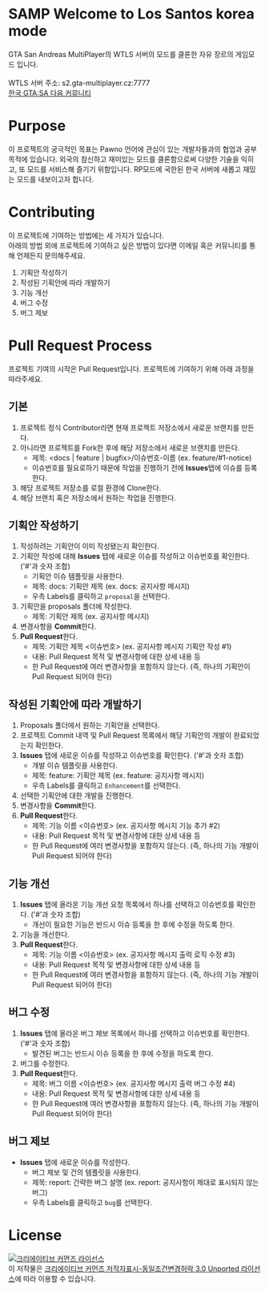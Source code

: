 # SAMP Welcome to Los Santos korea mode
GTA San Andreas MultiPlayer의 WTLS 서버의 모드를 클론한 자유 장르의 게임모드 입니다. <br><br>
WTLS 서버 주소: s2.gta-multiplayer.cz:7777 <br>
[한국 GTA:SA 다음 커뮤니티](http://cafe.daum.net/GTA2)

# Purpose
이 프로젝트의 궁극적인 목표는 Pawno 언어에 관심이 있는 개발자들과의 협업과 공부 목적에 있습니다.
외국의 참신하고 재미있는 모드를 클론함으로써 다양한 기술을 익히고, 또 모드를 서비스해 즐기기 위함입니다.
RP모드에 국한된 한국 서버에 새롭고 재밌는 모드를 내보이고자 합니다.

# Contributing
이 프로젝트에 기여하는 방법에는 세 가지가 있습니다.<br>
아래의 방법 외에 프로젝트에 기여하고 싶은 방법이 있다면 이메일 혹은 커뮤니티를 통해 언제든지 문의해주세요.
1. 기획안 작성하기
2. 작성된 기획안에 따라 개발하기
3. 기능 개선
4. 버그 수정
5. 버그 제보

# Pull Request Process
프로젝트 기여의 시작은 Pull Request입니다. 프로젝트에 기여하기 위해 아래 과정을 따라주세요.

## 기본
1. 프로젝트 정식 Contributor라면 현재 프로젝트 저장소에서 새로운 브랜치를 만든다.
2. 아니라면 프로젝트를 Fork한 후에 해당 저장소에서 새로운 브랜치를 만든다.
    * 제목: <docs | feature | bugfix>/이슈번호-이름 (ex. feature/#1-notice)
    * 이슈번호를 필요로하기 때문에 작업을 진행하기 전에 **Issues**탭에 이슈를 등록한다.
3. 해당 프로젝트 저장소를 로컬 환경에 Clone한다.
4. 해당 브랜치 혹은 저장소에서 원하는 작업을 진행한다.

## 기획안 작성하기
1. 작성하려는 기획안이 이미 작성됐는지 확인한다.
2. 기획안 작성에 대해 **Issues** 탭에 새로운 이슈를 작성하고 이슈번호를 확인한다. ('#'과 숫자 조합)
    * 기획안 이슈 템플릿을 사용한다.
    * 제목: docs: 기획안 제목 (ex. docs: 공지사항 메시지)
    * 우측 Labels를 클릭하고 ```proposal```을 선택한다.
3. 기획안을 proposals 폴더에 작성한다.
    * 제목: 기획안 제목 (ex. 공지사항 메시지)
4. 변경사항을 **Commit**한다.
5. **Pull Request**한다.
    * 제목: 기획안 제목 <이슈번호> (ex. 공지사항 메시지 기획안 작성 #1)
    * 내용: Pull Request 목적 및 변경사항에 대한 상세 내용 등
    * 한 Pull Request에 여러 변경사항을 포함하지 않는다. (즉, 하나의 기획안이 Pull Request 되어야 한다)
 
## 작성된 기획안에 따라 개발하기
1. Proposals 폴더에서 원하는 기획안을 선택한다.
2. 프로젝트 Commit 내역 및 Pull Request 목록에서 해당 기획안의 개발이 완료되었는지 확인한다.
3. **Issues** 탭에 새로운 이슈를 작성하고 이슈번호를 확인한다. ('#'과 숫자 조합)
    * 개발 이슈 템플릿을 사용한다.
    * 제목: feature: 기획안 제목 (ex. feature: 공지사항 메시지)
    * 우측 Labels를 클릭하고 ```Enhancement```를 선택한다.
4. 선택한 기획안에 대한 개발을 진행한다.
5. 변경사항을 **Commit**한다.
6. **Pull Request**한다.
    * 제목: 기능 이름 <이슈번호> (ex. 공지사항 메시지 기능 추가 #2)
    * 내용: Pull Request 목적 및 변경사항에 대한 상세 내용 등
    * 한 Pull Request에 여러 변경사항을 포함하지 않는다. (즉, 하나의 기능 개발이 Pull Request 되어야 한다)

## 기능 개선 
1. **Issues** 탭에 올라온 기능 개선 요청 목록에서 하나를 선택하고 이슈번호를 확인한다. ('#'과 숫자 조합)
    * 개선이 필요한 기능은 반드시 이슈 등록을 한 후에 수정을 하도록 한다.
2. 기능을 개선한다.
3. **Pull Request**한다.
    * 제목: 기능 이름 <이슈번호> (ex. 공지사항 메시지 출력 로직 수정 #3)
    * 내용: Pull Request 목적 및 변경사항에 대한 상세 내용 등
    * 한 Pull Request에 여러 변경사항을 포함하지 않는다. (즉, 하나의 기능 개발이 Pull Request 되어야 한다)

## 버그 수정
1. **Issues** 탭에 올라온 버그 제보 목록에서 하나를 선택하고 이슈번호를 확인한다. ('#'과 숫자 조합)
    * 발견된 버그는 반드시 이슈 등록을 한 후에 수정을 하도록 한다.
2. 버그를 수정한다.
3. **Pull Request**한다.
    * 제목: 버그 이름 <이슈번호> (ex. 공지사항 메시지 출력 버그 수정 #4)
    * 내용: Pull Request 목적 및 변경사항에 대한 상세 내용 등
    * 한 Pull Request에 여러 변경사항을 포함하지 않는다. (즉, 하나의 기능 개발이 Pull Request 되어야 한다)

## 버그 제보
* **Issues** 탭에 새로운 이슈를 작성한다.
    * 버그 제보 및 건의 템플릿을 사용한다.
    * 제목: report: 간략한 버그 설명 (ex. report: 공지사항이 제대로 표시되지 않는 버그)
    * 우측 Labels를 클릭하고 ```bug```를 선택한다.

# License
<a rel="license" href="http://creativecommons.org/licenses/by-sa/3.0/"><img alt="크리에이티브 커먼즈 라이선스" style="border-width:0" src="https://i.creativecommons.org/l/by-sa/3.0/88x31.png" /></a><br />이 저작물은 <a rel="license" href="http://creativecommons.org/licenses/by-sa/3.0/">크리에이티브 커먼즈 저작자표시-동일조건변경허락 3.0 Unported 라이선스</a>에 따라 이용할 수 있습니다.

